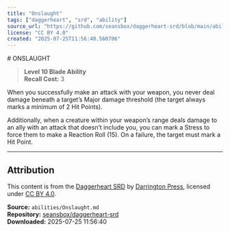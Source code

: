 ```yaml
---
title: "Onslaught"
tags: ["daggerheart", "srd", "ability"]
source_url: "https://github.com/seansbox/daggerheart-srd/blob/main/abilities/Onslaught.md"
license: "CC BY 4.0"
created: "2025-07-25T11:56:40.560706"
---
```


﻿# ONSLAUGHT

> **Level 10 Blade Ability**  
> **Recall Cost:** 3

When you successfully make an attack with your weapon, you never deal damage beneath a target’s Major damage threshold (the target always marks a minimum of 2 Hit Points).

Additionally, when a creature within your weapon’s range deals damage to an ally with an attack that doesn’t include you, you can mark a Stress to force them to make a Reaction Roll (15). On a failure, the target must mark a Hit Point.

---

## Attribution

This content is from the [Daggerheart SRD](https://github.com/seansbox/daggerheart-srd/blob/main/abilities/Onslaught.md) by [Darrington Press](https://darringtonpress.com/), licensed under [CC BY 4.0](https://creativecommons.org/licenses/by/4.0/).

**Source:** `abilities/Onslaught.md`  
**Repository:** [seansbox/daggerheart-srd](https://github.com/seansbox/daggerheart-srd)  
**Downloaded:** 2025-07-25 11:56:40

